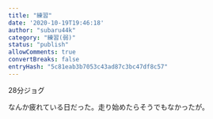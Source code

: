 ```yaml
---
title: "練習"
date: '2020-10-19T19:46:18'
author: "subaru44k"
category: "練習(弱)"
status: "publish"
allowComments: true
convertBreaks: false
entryHash: "5c81eab3b7053c43ad87c3bc47df8c57"
---
```

28分ジョグ

なんか疲れている日だった。走り始めたらそうでもなかったが。
